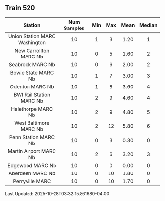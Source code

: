 ## Train 520

| Station | Num Samples | Min | Max | Mean | Median |
| :-----: | :---------: | :-: | :-: | :--: | :----: |
| Union Station MARC Washington | 10 | 1 | 3 | 1.20 | 1 |
| New Carrollton MARC Nb | 10 | 0 | 5 | 1.60 | 2 |
| Seabrook MARC Nb | 10 | 0 | 6 | 2.00 | 2 |
| Bowie State MARC Nb | 10 | 1 | 7 | 3.00 | 3 |
| Odenton MARC Nb | 10 | 1 | 8 | 3.60 | 4 |
| BWI Rail Station MARC Nb | 10 | 2 | 9 | 4.60 | 4 |
| Halethorpe MARC Nb | 10 | 2 | 9 | 4.80 | 5 |
| West Baltimore MARC Nb | 10 | 2 | 12 | 5.80 | 6 |
| Penn Station MARC Nb | 10 | 0 | 3 | 0.30 | 0 |
| Martin Airport MARC Nb | 10 | 2 | 6 | 3.20 | 3 |
| Edgewood MARC Nb | 10 | 0 | 0 | 0.00 | 0 |
| Aberdeen MARC Nb | 10 | 0 | 10 | 1.80 | 0 |
| Perryville MARC | 10 | 0 | 10 | 1.70 | 0 |


Last Updated: 2025-10-28T03:32:15.861680-04:00